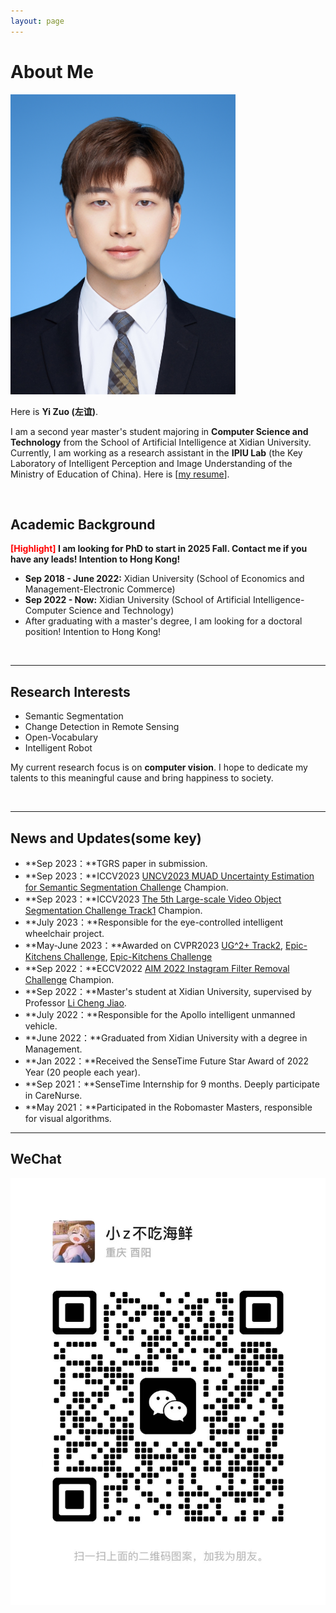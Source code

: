 ```yaml
---
layout: page
---
```


# About Me

<img src="yizuo.jpg" class="floatpic" width="360" height="480">

Here is **Yi Zuo (左谊)**.

I am a second year master's student majoring in **Computer Science and Technology** from the School of Artificial Intelligence at Xidian University. Currently, I am working as a research assistant in the **IPIU Lab** (the Key Laboratory of Intelligent Perception and Image Understanding of the Ministry of Education of China). Here is [[my resume](https://caihanlin.com/file/zuoyi-2022master-cv.pdf)].


<br>

## Academic Background

**<font color='red'>[Highlight]</font> I am looking for PhD to start in 2025 Fall. Contact me if you have any leads! Intention to Hong Kong!**

- **Sep 2018 - June 2022:** Xidian University (School of Economics and Management-Electronic Commerce)
- **Sep 2022 - Now:** Xidian University (School of Artificial Intelligence-Computer Science and Technology)
- After graduating with a master's degree, I am looking for a doctoral position! Intention to Hong Kong!

<br>

---

## Research Interests

- Semantic Segmentation
- Change Detection in Remote Sensing
- Open-Vocabulary
- Intelligent Robot

My current research focus is on **computer vision**. I hope to dedicate my talents to this meaningful cause and bring happiness to society.

<br>

---

## News and Updates(some key)

- **Sep 2023：**TGRS paper in submission.
- **Sep 2023：**ICCV2023 [UNCV2023 MUAD Uncertainty Estimation for Semantic Segmentation Challenge](https://uncv2023.github.io/)  Champion.
- **Sep 2023：**ICCV2023 [The 5th Large-scale Video Object Segmentation Challenge Track1](https://youtube-vos.org/challenge/2023/) Champion.
- **July 2023：**Responsible for the eye-controlled intelligent wheelchair project.
- **May-June 2023：**Awarded on CVPR2023 [UG^2+ Track2](http://cvpr2023.ug2challenge.org/track2.html), [Epic-Kitchens Challenge](https://epic-kitchens.github.io/2023), [Epic-Kitchens Challenge](https://epic-kitchens.github.io/2023)
- **Sep 2022：**ECCV2022 [AIM 2022 Instagram Filter Removal Challenge](https://data.vision.ee.ethz.ch/cvl/aim22/) Champion.
- **Sep 2022：**Master's student at Xidian University, supervised by Professor [Li Cheng Jiao](https://scholar.google.com/citations?user=FZbrL2YAAAAJ&hl=en).
- **July 2022：**Responsible for the Apollo intelligent unmanned vehicle.
- **June 2022：**Graduated from Xidian University with a degree in Management.
- **Jan 2022：**Received the SenseTime Future Star Award of 2022 Year (20 people each year).
- **Sep 2021：**SenseTime Internship for 9 months. Deeply participate in CareNurse.
- **May 2021：**Participated in the Robomaster Masters, responsible for visual algorithms.
<!-- - If you are interested in my works, please feel free to book an [[online talk with me](https://calendly.com/lancecai/meet-with-lance)]. -->

---

## WeChat
<img src="/images/WeChat.jpg">